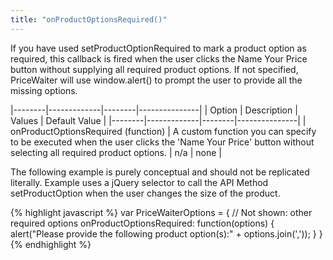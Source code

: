 ```yaml
---
title: "onProductOptionsRequired()"
---
```


If you have used setProductOptionRequired to mark a product option as required, this callback is fired when the user clicks the Name Your Price button without supplying all required product options. If not specified, PriceWaiter will use window.alert() to prompt the user to provide all the missing options.

|--------|-------------|--------|---------------|
| Option | Description | Values | Default Value |
|--------|-------------|--------|---------------|
| onProductOptionsRequired (function) | A custom function you can specify to be executed when the user clicks the 'Name Your Price' button without selecting all required product options. | n/a | none |

The following example is purely conceptual and should not be replicated literally. Example uses a jQuery selector to call the API Method setProductOption when the user changes the size of the product.

{% highlight javascript %}
var PriceWaiterOptions = {
    // Not shown: other required options
    onProductOptionsRequired: function(options) {
        alert("Please provide the following product option(s):" + options.join(','));
    }
}
{% endhighlight %}
